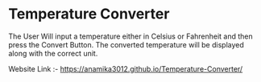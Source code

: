 # Temperature  Converter

The User Will input a temperature either in Celsius or Fahrenheit and then press the Convert Button. The converted temperature will be displayed along with the correct unit. 


Website Link :- https://anamika3012.github.io/Temperature-Converter/
